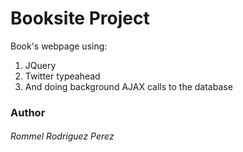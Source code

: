 # Booksite Project 
Book's webpage using: <br />
1. JQuery
2. Twitter typeahead
3. And doing background AJAX calls to the database
### Author
###### Rommel Rodriguez Perez
